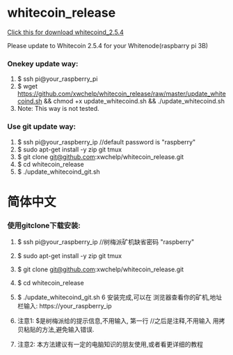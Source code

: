 # whitecoin_release

[Click this for download whitecoind_2.5.4](https://github.com/xwchelp/whitecoin_release/raw/master/whitecoind_2.5.4)

Please update to Whitecoin 2.5.4 for your Whitenode(raspbarry pi 3B)

### Onekey update way:  
1. $ ssh pi@your_raspberry_pi    
2. $ wget https://github.com/xwchelp/whitecoin_release/raw/master/update_whitecoind.sh && chmod +x update_whitecoind.sh && ./update_whitecoind.sh   
3. Note: This way is not tested. 

### Use git update way:
1. $ ssh pi@your_raspberry_ip    //default password is "raspberry"
2. $ sudo apt-get install -y zip git tmux
3. $ git clone git@github.com:xwchelp/whitecoin_release.git
4. $ cd whitecoin_release
5. $ ./update_whitecoind_git.sh


# 简体中文
### 使用gitclone下载安装:
1. $ ssh pi@your_raspberry_ip    //树梅派矿机缺省密码 "raspberry"
2. $ sudo apt-get install -y zip git tmux
3. $ git clone git@github.com:xwchelp/whitecoin_release.git
4. $ cd whitecoin_release
5. $ ./update_whitecoind_git.sh
6  安装完成,可以在 浏览器查看你的矿机,地址栏输入:  https://your_raspberry_ip

7. 注意1: $是树梅派给的提示信息,不用输入, 第一行 //之后是注释,不用输入
        用拷贝粘贴的方法,避免输入错误.
8. 注意2: 本方法建议有一定的电脑知识的朋友使用,或者看更详细的教程


